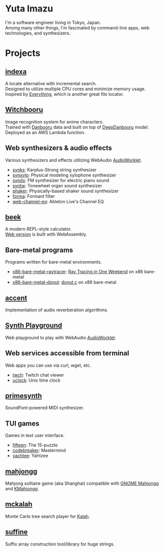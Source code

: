 # **Yuta Imazu**

I'm a software engineer living in Tokyo, Japan. \
Among many other things, I'm fascinated by command-line apps, web technologies, and synthesizers.

# Projects

## [indexa](https://github.com/mosmeh/indexa)

A locate alternative with incremental search. \
Designed to utilize multiple CPU cores and minimize memory usage. \
Inspired by [Everything](https://www.voidtools.com/), which is another great file locator.

## [Witchbooru](https://mosmeh.github.io/witchbooru/)

Image recognition system for anime characters. \
Trained with [Danbooru](https://danbooru.donmai.us/) data and built on top of [DeepDanbooru](https://github.com/KichangKim/DeepDanbooru) model. \
Deployed as an AWS Lambda function.

## Web synthesizers & audio effects

Various synthesizers and effects utilizing WebAudio [AudioWorklet](https://developer.mozilla.org/en-US/docs/Web/API/AudioWorklet).

-   [synks](https://mosmeh.github.io/synks/): Karplus-Strong string synthesizer
-   [synxylo](https://mosmeh.github.io/synxylo/): Physical modeling xylophone synthesizer
-   [syndx](https://mosmeh.github.io/syndx/): FM synthesizer for electric piano sound
-   [syntw](https://mosmeh.github.io/syntw/): Tonewheel organ sound synthesizer
-   [phaker](https://mosmeh.github.io/phaker/): Physically-based shaker sound synthesizer
-   [forma](https://mosmeh.github.io/forma/): Formant filter
-   [web-channel-eq](https://mosmeh.github.io/web-channel-eq/): Ableton Live's Channel EQ

## [beek](https://github.com/mosmeh/beek)

A modern REPL-style calculator. \
[Web version](https://mosmeh.github.io/beek/) is built with WebAssembly.

## Bare-metal programs

Programs written for bare-metal environments.

-   [x86-bare-metal-raytracer](https://github.com/mosmeh/x86-bare-metal-raytracer): [Ray Tracing in One Weekend](https://raytracing.github.io/books/RayTracingInOneWeekend.html) on x86 bare-metal
-   [x86-bare-metal-donut](https://github.com/mosmeh/x86-bare-metal-donut): [donut.c](https://www.a1k0n.net/2006/09/15/obfuscated-c-donut.html) on x86 bare-metal

## [accent](https://github.com/mosmeh/accent)

Implementation of audio reverberation algorithms.

## [Synth Playground](https://mosmeh.github.io/synth-playground/)

Web playground to play with WebAudio [AudioWorklet](https://developer.mozilla.org/en-US/docs/Web/API/AudioWorklet).

## Web services accessible from terminal

Web apps you can use via curl, wget, etc.

-   [twch](https://github.com/mosmeh/twch): Twitch chat viewer
-   [uclock](https://github.com/mosmeh/uclock): Unix time clock

## [primesynth](https://github.com/mosmeh/primesynth)

SoundFont-powered MIDI synthesizer.

## TUI games

Games in text user interface.

-   [fifteen](https://github.com/mosmeh/fifteen): The 15-puzzle
-   [codebreaker](https://github.com/mosmeh/codebreaker): Mastermind
-   [yachtee](https://github.com/mosmeh/yachtee): Yahtzee

## [mahjongg](https://github.com/mosmeh/mahjongg)

Mahjong solitaire game (aka Shanghai) compatible with [GNOME Mahjongg](https://wiki.gnome.org/Apps/Mahjongg) and [KMahjongg](https://games.kde.org/games/kmahjongg/).

## [mckalah](https://github.com/mosmeh/mckalah)

Monte Carlo tree search player for [Kalah](https://en.wikipedia.org/wiki/Kalah).

## [suffine](https://github.com/mosmeh/suffine)

Suffix array construction tool/library for huge strings.
